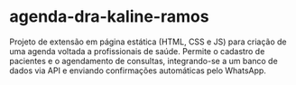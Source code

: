 # agenda-dra-kaline-ramos
Projeto de extensão em página estática (HTML, CSS e JS) para criação de uma agenda voltada a profissionais de saúde. Permite o cadastro de pacientes e o agendamento de consultas, integrando-se a um banco de dados via API e enviando confirmações automáticas pelo WhatsApp.
